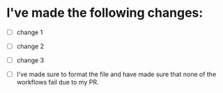 # I've made the following changes:

- [ ] change 1 <!-- make this line look like [x] instead of [ ] to make a checkbox -->
- [ ] change 2 <!-- make this line look like [x] instead of [ ] to make a checkbox -->
- [ ] change 3 <!-- make this line look like [x] instead of [ ] to make a checkbox -->

- [ ] I've made sure to format the file and have made sure that none of the workflows fail due to my PR.
<!-- make this line look like [x] instead of [ ] to make a checkbox -->
